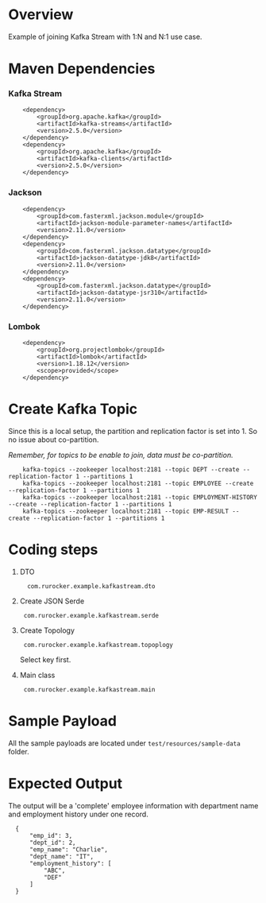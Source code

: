 # Overview
Example of joining Kafka Stream with 1:N and N:1 use case.

# Maven Dependencies
### Kafka Stream 

        <dependency>
            <groupId>org.apache.kafka</groupId>
            <artifactId>kafka-streams</artifactId>
            <version>2.5.0</version>
        </dependency>
        <dependency>
            <groupId>org.apache.kafka</groupId>
            <artifactId>kafka-clients</artifactId>
            <version>2.5.0</version>
        </dependency>


### Jackson

        <dependency>
            <groupId>com.fasterxml.jackson.module</groupId>
            <artifactId>jackson-module-parameter-names</artifactId>
            <version>2.11.0</version>
        </dependency>
        <dependency>
            <groupId>com.fasterxml.jackson.datatype</groupId>
            <artifactId>jackson-datatype-jdk8</artifactId>
            <version>2.11.0</version>
        </dependency>
        <dependency>
            <groupId>com.fasterxml.jackson.datatype</groupId>
            <artifactId>jackson-datatype-jsr310</artifactId>
            <version>2.11.0</version>
        </dependency>

### Lombok


        <dependency>
            <groupId>org.projectlombok</groupId>
            <artifactId>lombok</artifactId>
            <version>1.18.12</version>
            <scope>provided</scope>
        </dependency>
        

# Create Kafka Topic
Since this is a local setup, the partition and replication factor is set into 1.
So no issue about co-partition.

_Remember, for topics to be enable to join, data must  be co-partition._


        kafka-topics --zookeeper localhost:2181 --topic DEPT --create --replication-factor 1 --partitions 1
        kafka-topics --zookeeper localhost:2181 --topic EMPLOYEE --create --replication-factor 1 --partitions 1
        kafka-topics --zookeeper localhost:2181 --topic EMPLOYMENT-HISTORY --create --replication-factor 1 --partitions 1
        kafka-topics --zookeeper localhost:2181 --topic EMP-RESULT --create --replication-factor 1 --partitions 1
        

# Coding steps
1. DTO

         com.rurocker.example.kafkastream.dto
         
         
2. Create JSON Serde 
     
        com.rurocker.example.kafkastream.serde


3. Create Topology
     
        com.rurocker.example.kafkastream.topoplogy

   Select key first.

3. Main class

        com.rurocker.example.kafkastream.main
           
# Sample Payload
All the sample payloads are located under `test/resources/sample-data` folder.

# Expected Output
The output will be a 'complete' employee information with department name and employment history under one record.

      {
          "emp_id": 3,
          "dept_id": 2,
          "emp_name": "Charlie",
          "dept_name": "IT",
          "employment_history": [
              "ABC",
              "DEF"
          ]
      }